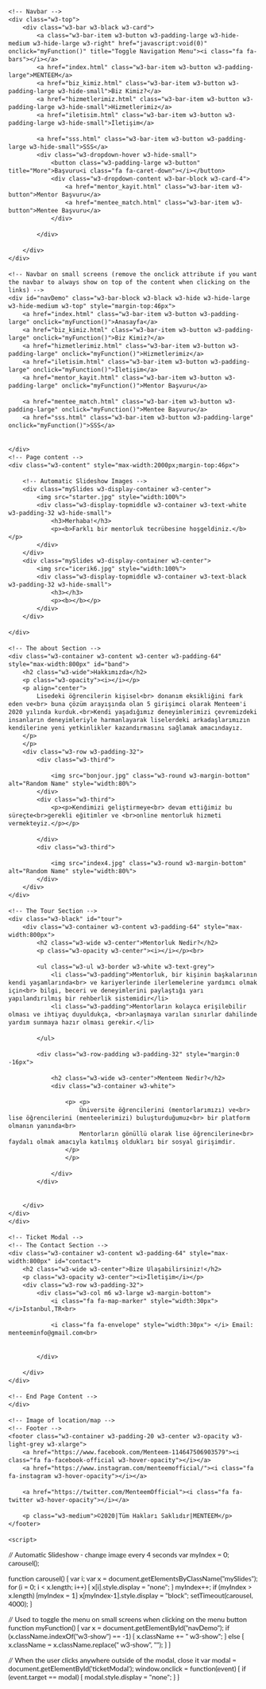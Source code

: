 <!DOCTYPE html>
<html lang="en">
<title>MENTEEM</title>
<meta charset="UTF-8">
<meta name="viewport" content="width=device-width, initial-scale=1">
<link rel="icon" sizes="300x300" type="image/ico" href="icon.jpeg" />
<link rel="stylesheet" href="https://www.w3schools.com/w3css/4/w3.css">
<link rel="stylesheet" href="https://fonts.googleapis.com/css?family=Lato">
<link rel="stylesheet" href="https://cdnjs.cloudflare.com/ajax/libs/font-awesome/4.7.0/css/font-awesome.min.css">
<style>
    body {
        font-family: "Lato", sans-serif
    }

    .mySlides {
        display: none
    }
</style>
<body>

    <!-- Navbar -->
    <div class="w3-top">
        <div class="w3-bar w3-black w3-card">
            <a class="w3-bar-item w3-button w3-padding-large w3-hide-medium w3-hide-large w3-right" href="javascript:void(0)" onclick="myFunction()" title="Toggle Navigation Menu"><i class="fa fa-bars"></i></a>
            <a href="index.html" class="w3-bar-item w3-button w3-padding-large">MENTEEM</a>
            <a href="biz_kimiz.html" class="w3-bar-item w3-button w3-padding-large w3-hide-small">Biz Kimiz?</a>
            <a href="hizmetlerimiz.html" class="w3-bar-item w3-button w3-padding-large w3-hide-small">Hizmetlerimiz</a>
            <a href="iletisim.html" class="w3-bar-item w3-button w3-padding-large w3-hide-small">İletişim</a>

            <a href="sss.html" class="w3-bar-item w3-button w3-padding-large w3-hide-small">SSS</a>
            <div class="w3-dropdown-hover w3-hide-small">
                <button class="w3-padding-large w3-button" title="More">Başvuru<i class="fa fa-caret-down"></i></button>
                <div class="w3-dropdown-content w3-bar-block w3-card-4">
                    <a href="mentor_kayit.html" class="w3-bar-item w3-button">Mentor Başvuru</a>
                    <a href="mentee_match.html" class="w3-bar-item w3-button">Mentee Başvuru</a>
                </div>

            </div>

        </div>
    </div>

    <!-- Navbar on small screens (remove the onclick attribute if you want the navbar to always show on top of the content when clicking on the links) -->
    <div id="navDemo" class="w3-bar-block w3-black w3-hide w3-hide-large w3-hide-medium w3-top" style="margin-top:46px">
        <a href="index.html" class="w3-bar-item w3-button w3-padding-large" onclick="myFunction()">Anasayfa</a>
        <a href="biz_kimiz.html" class="w3-bar-item w3-button w3-padding-large" onclick="myFunction()">Biz Kimiz?</a>
        <a href="hizmetlerimiz.html" class="w3-bar-item w3-button w3-padding-large" onclick="myFunction()">Hizmetlerimiz</a>
        <a href="iletisim.html" class="w3-bar-item w3-button w3-padding-large" onclick="myFunction()">İletişim</a>
        <a href="mentor_kayit.html" class="w3-bar-item w3-button w3-padding-large" onclick="myFunction()">Mentor Başvuru</a>

        <a href="mentee_match.html" class="w3-bar-item w3-button w3-padding-large" onclick="myFunction()">Mentee Başvuru</a>
        <a href="sss.html" class="w3-bar-item w3-button w3-padding-large" onclick="myFunction()">SSS</a>


    </div>
    <!-- Page content -->
    <div class="w3-content" style="max-width:2000px;margin-top:46px">

        <!-- Automatic Slideshow Images -->
        <div class="mySlides w3-display-container w3-center">
            <img src="starter.jpg" style="width:100%">
            <div class="w3-display-topmiddle w3-container w3-text-white w3-padding-32 w3-hide-small">
                <h3>Merhaba!</h3>
                <p><b>Farklı bir mentorluk tecrübesine hoşgeldiniz.</b></p>
            </div>
        </div>
        <div class="mySlides w3-display-container w3-center">
            <img src="icerik6.jpg" style="width:100%">
            <div class="w3-display-topmiddle w3-container w3-text-black w3-padding-32 w3-hide-small">
                <h3></h3>
                <p><b></b></p>
            </div>
        </div>

    </div>

    <!-- The about Section -->
    <div class="w3-container w3-content w3-center w3-padding-64" style="max-width:800px" id="band">
        <h2 class="w3-wide">Hakkımızda</h2>
        <p class="w3-opacity"><i></i></p>
        <p align="center">
            Lisedeki öğrencilerin kişisel<br> donanım eksikliğini fark eden ve<br> buna çözüm arayışında olan 5 girişimci olarak Menteem'i 2020 yılında kurduk.<br>Kendi yaşadığımız deneyimlerimizi çevremizdeki insanların deneyimleriyle harmanlayarak liselerdeki arkadaşlarımızın kendilerine yeni yetkinlikler kazandırmasını sağlamak amacındayız.
        </p>
        </p>
        <div class="w3-row w3-padding-32">
            <div class="w3-third">

                <img src="bonjour.jpg" class="w3-round w3-margin-bottom" alt="Random Name" style="width:80%">
            </div>
            <div class="w3-third">
                <p><p>Kendimizi geliştirmeye<br> devam ettiğimiz bu süreçte<br>gerekli eğitimler ve <br>online mentorluk hizmeti vermekteyiz.</p></p>

            </div>
            <div class="w3-third">

                <img src="index4.jpg" class="w3-round w3-margin-bottom" alt="Random Name" style="width:80%">
            </div>
        </div>
    </div>

    <!-- The Tour Section -->
    <div class="w3-black" id="tour">
        <div class="w3-container w3-content w3-padding-64" style="max-width:800px">
            <h2 class="w3-wide w3-center">Mentorluk Nedir?</h2>
            <p class="w3-opacity w3-center"><i></i></p><br>

            <ul class="w3-ul w3-border w3-white w3-text-grey">
                <li class="w3-padding">Mentorluk, bir kişinin başkalarının kendi yaşamlarında<br> ve kariyerlerinde ilerlemelerine yardımcı olmak için<br> bilgi, beceri ve deneyimlerini paylaştığı yarı yapılandırılmış bir rehberlik sistemidir</li>
                <li class="w3-padding">Mentorların kolayca erişilebilir olması ve ihtiyaç duyuldukça, <br>anlaşmaya varılan sınırlar dahilinde yardım sunmaya hazır olması gerekir.</li>

            </ul>

            <div class="w3-row-padding w3-padding-32" style="margin:0 -16px">

                <h2 class="w3-wide w3-center">Menteem Nedir?</h2>
                <div class="w3-container w3-white">

                    <p>	<p>
                        Üniversite öğrencilerini (mentorlarımızı) ve<br> lise öğrencilerini (menteelerimizi) buluşturduğumuz<br> bir platform olmanın yanında<br>
                        Mentorların gönüllü olarak lise öğrencilerine<br> faydalı olmak amacıyla katılmış oldukları bir sosyal girişimdir.
                    </p>
                    </p>

                </div>
            </div>


        </div>
    </div>
    </div>

    <!-- Ticket Modal -->
    <!-- The Contact Section -->
    <div class="w3-container w3-content w3-padding-64" style="max-width:800px" id="contact">
        <h2 class="w3-wide w3-center">Bize Ulaşabilirsiniz!</h2>
        <p class="w3-opacity w3-center"><i>İletişim</i></p>
        <div class="w3-row w3-padding-32">
            <div class="w3-col m6 w3-large w3-margin-bottom">
                <i class="fa fa-map-marker" style="width:30px"></i>Istanbul,TR<br>

                <i class="fa fa-envelope" style="width:30px"> </i> Email: menteeminfo@gmail.com<br>


            </div>

        </div>
    </div>

    <!-- End Page Content -->
    </div>

    <!-- Image of location/map -->
    <!-- Footer -->
    <footer class="w3-container w3-padding-20 w3-center w3-opacity w3-light-grey w3-xlarge">
        <a href="https://www.facebook.com/Menteem-114647506903579"><i class="fa fa-facebook-official w3-hover-opacity"></i></a>
        <a href="https://www.instagram.com/menteemofficial/"><i class="fa fa-instagram w3-hover-opacity"></i></a>

        <a href="https://twitter.com/MenteemOfficial"><i class="fa fa-twitter w3-hover-opacity"></i></a>

        <p class="w3-medium">©2020|Tüm Hakları Saklıdır|MENTEEM</p>
    </footer>

    <script>
// Automatic Slideshow - change image every 4 seconds
var myIndex = 0;
carousel();

function carousel() {
  var i;
  var x = document.getElementsByClassName("mySlides");
  for (i = 0; i < x.length; i++) {
    x[i].style.display = "none";
  }
  myIndex++;
  if (myIndex > x.length) {myIndex = 1}
  x[myIndex-1].style.display = "block";
  setTimeout(carousel, 4000);
}

// Used to toggle the menu on small screens when clicking on the menu button
function myFunction() {
  var x = document.getElementById("navDemo");
  if (x.className.indexOf("w3-show") == -1) {
    x.className += " w3-show";
  } else {
    x.className = x.className.replace(" w3-show", "");
  }
}

// When the user clicks anywhere outside of the modal, close it
var modal = document.getElementById('ticketModal');
window.onclick = function(event) {
  if (event.target == modal) {
    modal.style.display = "none";
  }
}
    </script>

</body>
</html>
